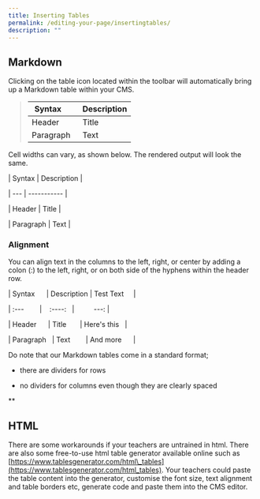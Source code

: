 ```yaml
---
title: Inserting Tables
permalink: /editing-your-page/insertingtables/
description: ""
---
```

## Markdown

Clicking on the table icon located within the toolbar will automatically bring up a Markdown table within your CMS.

  

> | Syntax      | Description |
> | ----------- | ----------- |
> | Header      | Title       |
> | Paragraph   | Text        |

Cell widths can vary, as shown below. The rendered output will look the same.

| Syntax | Description |

| --- | ----------- |

| Header | Title |

| Paragraph | Text |

  
  

### Alignment

You can align text in the columns to the left, right, or center by adding a colon (:) to the left, right, or on both side of the hyphens within the header row.

| Syntax      | Description | Test Text     |

| :---        |    :----:   |          ---: |

| Header      | Title       | Here's this   |

| Paragraph   | Text        | And more      |

  
  

Do note that our Markdown tables come in a standard format; 

*   there are dividers for rows
    
*   no dividers for columns even though they are clearly spaced
    

**



## HTML


There are some workarounds if your teachers are untrained in html. There are also some free-to-use html table generator available online such as [https://www.tablesgenerator.com/html\_tables](https://www.tablesgenerator.com/html_tables). Your teachers could paste the table content into the generator, customise the font size, text alignment and table borders etc, generate code and paste them into the CMS editor.